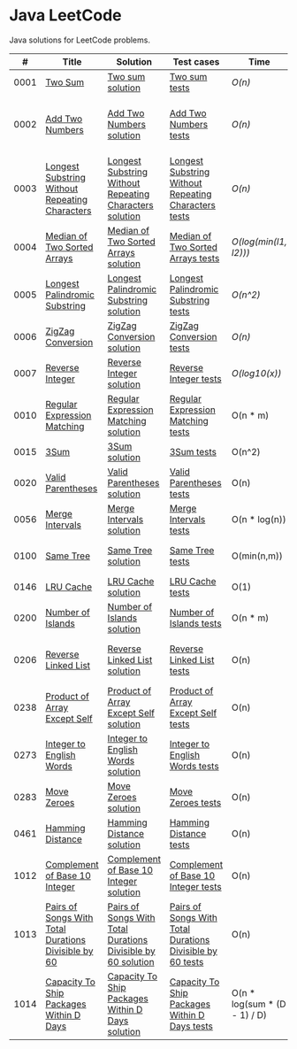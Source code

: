 # Java LeetCode
Java solutions for LeetCode problems.

| # | Title | Solution | Test cases | Time | Space | Description | Difficulty | 
| --- | --- | --- | --- | --- | --- | --- | --- | 
| 0001 | [Two Sum](https://leetcode.com/problems/two-sum/) | [Two sum solution](./src/main/java/com/leetcode/TwoSum.java) | [Two sum tests](./src/test/java/com/leetcode/TwoSumTest.java) | _O(n)_ | _O(n)_ | n = nums.length | Easy |
| 0002 | [Add Two Numbers](https://leetcode.com/problems/add-two-numbers/) | [Add Two Numbers solution](./src/main/java/com/leetcode/AddTwoNumbers.java) | [Add Two Numbers tests](./src/test/java/com/leetcode/AddTwoNumbersTest.java) | _O(n)_ | _O(n)_ | n = max(len(l1), len(l2)), where len(l) - number elements in the list l | Medium |
| 0003 | [Longest Substring Without Repeating Characters](https://leetcode.com/problems/longest-substring-without-repeating-characters/) | [Longest Substring Without Repeating Characters solution](./src/main/java/com/leetcode/LongestSubstringWithoutRepeatingCharacters.java) | [Longest Substring Without Repeating Characters tests](./src/test/java/com/leetcode/LongestSubstringWithoutRepeatingCharactersTest.java) | _O(n)_ | _O(k)_ | n = s.length(); k - number of possible characters | Medium |
| 0004 | [Median of Two Sorted Arrays](https://leetcode.com/problems/median-of-two-sorted-arrays/) | [Median of Two Sorted Arrays solution](./src/main/java/com/leetcode/MedianOfTwoSortedArrays.java) | [Median of Two Sorted Arrays tests](./src/test/java/com/leetcode/MedianOfTwoSortedArraysTest.java) | _O(log(min(l1, l2)))_ | _O(1)_ | l1 = nums1.length, l2 = nums2.length | Hard |
| 0005 | [Longest Palindromic Substring](https://leetcode.com/problems/longest-palindromic-substring/) | [Longest Palindromic Substring solution](./src/main/java/com/leetcode/LongestPalindromicSubstring.java) | [Longest Palindromic Substring tests](./src/test/java/com/leetcode/LongestPalindromicSubstringTest.java) | _O(n^2)_ | _O(1)_ | n = s.length(); worst case - all chars are same | Medium |
| 0006 | [ZigZag Conversion](https://leetcode.com/problems/zigzag-conversion/) | [ZigZag Conversion solution](./src/main/java/com/leetcode/ZigZagConversion.java) | [ZigZag Conversion tests](./src/test/java/com/leetcode/ZigZagConversionTest.java) | _O(n)_ | _O(n)_ | n = s.length() | Medium |
| 0007 | [Reverse Integer](https://leetcode.com/problems/reverse-integer/) | [Reverse Integer solution](./src/main/java/com/leetcode/ReverseInteger.java) | [Reverse Integer tests](./src/test/java/com/leetcode/ReverseIntegerTest.java) | _O(log10(x))_ | _O(1)_ |  | Easy |
| 0010 | [Regular Expression Matching](https://leetcode.com/problems/regular-expression-matching/) | [Regular Expression Matching solution](./src/main/java/com/leetcode/RegularExpressionMatching.java) | [Regular Expression Matching tests](./src/test/java/com/leetcode/RegularExpressionMatchingTest.java) | O(n * m) | O(n * m) | n=s.length, m=p.length | Hard |
| 0015 | [3Sum](https://leetcode.com/problems/3sum/) | [3Sum solution](./src/main/java/com/leetcode/ThreeSum.java) | [3Sum tests](./src/test/java/com/leetcode/ThreeSumTest.java) | O(n^2) | O(1) | n=nums.length | Medium |
| 0020 | [Valid Parentheses](https://leetcode.com/problems/valid-parentheses/) | [Valid Parentheses solution](./src/main/java/com/leetcode/ValidParentheses.java) | [Valid Parentheses tests](./src/test/java/com/leetcode/ValidParenthesesTest.java) | O(n) | O(n) | n=s.length() | Easy |
| 0056 | [Merge Intervals](https://leetcode.com/problems/merge-intervals/) | [Merge Intervals solution](./src/main/java/com/leetcode/MergeIntervals.java) | [Merge Intervals tests](./src/test/java/com/leetcode/MergeIntervalsTest.java) | O(n * log(n)) | O(n) | n=interval.length() | Medium |
| 0100 | [Same Tree](https://leetcode.com/problems/same-tree/) | [Same Tree solution](./src/main/java/com/leetcode/SameTree.java) | [Same Tree tests](./src/test/java/com/leetcode/SameTreeTest.java) | O(min(n,m)) | O(min(n,m)) | n, m - numbers elements in the trees p and q | Easy |
| 0146 | [LRU Cache](https://leetcode.com/problems/lru-cache/) | [LRU Cache solution](./src/main/java/com/leetcode/LRUCache.java) | [LRU Cache tests](./src/test/java/com/leetcode/LRUCacheTest.java) | O(1) | O(capacity) |   | Hard |
| 0200 | [Number of Islands](https://leetcode.com/problems/number-of-islands/) | [Number of Islands solution](./src/main/java/com/leetcode/NumberOfIslands.java) | [Number of Islands tests](./src/test/java/com/leetcode/NumberOfIslandsTest.java) | O(n * m) |O(n * m) | n * m - number of cells in the grid  | Medium |
| 0206 | [Reverse Linked List](https://leetcode.com/problems/reverse-linked-list/) | [Reverse Linked List solution](./src/main/java/com/leetcode/ReverseLinkedList.java) | [Reverse Linked List tests](./src/test/java/com/leetcode/ReverseLinkedListTest.java) | O(n) | O(1) - iterative, O(n) - recursive | n - number elements in the list | Easy |
| 0238 | [Product of Array Except Self](https://leetcode.com/problems/product-of-array-except-self/) | [Product of Array Except Self solution](./src/main/java/com/leetcode/ProductOfArrayExceptSelf.java) | [Product of Array Except Self tests](./src/test/java/com/leetcode/ProductOfArrayExceptSelfTest.java) | O(n) | O(n) | n=nums.length | Medium |
| 0273 | [Integer to English Words](https://leetcode.com/problems/integer-to-english-words/) | [Integer to English Words solution](./src/main/java/com/leetcode/IntegerToEnglishWords.java) | [Integer to English Words tests](./src/test/java/com/leetcode/IntegerToEnglishWordsTest.java) | O(n) | O(1) | n - number of digits in num | Hard |
| 0283 | [Move Zeroes](https://leetcode.com/problems/move-zeroes/) | [Move Zeroes solution](./src/main/java/com/leetcode/MoveZeroes.java) | [Move Zeroes tests](./src/test/java/com/leetcode/MoveZeroesTest.java) | O(n) | O(1) | n=nums.length | Easy |
| 0461 | [Hamming Distance](https://leetcode.com/problems/hamming-distance/) | [Hamming Distance solution](./src/main/java/com/leetcode/HammingDistance.java) | [Hamming Distance tests](./src/test/java/com/leetcode/HammingDistanceTest.java) | O(n) | O(n) | n - number of bits in (x or y) | Easy |
| 1012 | [Complement of Base 10 Integer](https://leetcode.com/problems/complement-of-base-10-integer/) | [Complement of Base 10 Integer solution](./src/main/java/com/leetcode/ComplementOfBase10Integer.java) | [Complement of Base 10 Integer tests](./src/test/java/com/leetcode/ComplementOfBase10IntegerTest.java) | O(n) | O(n) | n - number of bits in N | Easy |
| 1013 | [Pairs of Songs With Total Durations Divisible by 60](https://leetcode.com/problems/pairs-of-songs-with-total-durations-divisible-by-60/) | [Pairs of Songs With Total Durations Divisible by 60 solution](./src/main/java/com/leetcode/PairsOfSongsWithTotalDurationsDivisibleBy60.java) | [Pairs of Songs With Total Durations Divisible by 60 tests](./src/test/java/com/leetcode/PairsOfSongsWithTotalDurationsDivisibleBy60Test.java) | O(n) | O(1) | n=time.length | Easy |
| 1014 | [Capacity To Ship Packages Within D Days](https://leetcode.com/problems/capacity-to-ship-packages-within-d-days/) | [Capacity To Ship Packages Within D Days solution](./src/main/java/com/leetcode/CapacityToShipPackagesWithinDDays.java) | [Capacity To Ship Packages Within D Days tests](./src/test/java/com/leetcode/CapacityToShipPackagesWithinDDaysTest.java) | O(n * log(sum * (D - 1) / D) | O(1) | n=weights.length, sum=sum(weights) | Medium |
